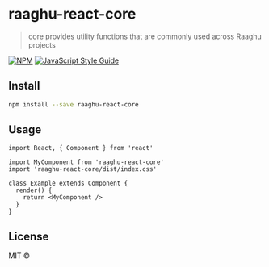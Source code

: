 # raaghu-react-core

> core provides utility functions that are commonly used across Raaghu projects

[![NPM](https://img.shields.io/npm/v/raaghu-react-core.svg)](https://www.npmjs.com/package/raaghu-react-core) [![JavaScript Style Guide](https://img.shields.io/badge/code_style-standard-brightgreen.svg)](https://standardjs.com)

## Install

```bash
npm install --save raaghu-react-core
```

## Usage

```tsx
import React, { Component } from 'react'

import MyComponent from 'raaghu-react-core'
import 'raaghu-react-core/dist/index.css'

class Example extends Component {
  render() {
    return <MyComponent />
  }
}
```

## License

MIT © [](https://github.com/)
